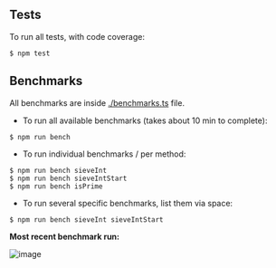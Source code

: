 Tests
-----

To run all tests, with code coverage:

```shell
$ npm test
```

## Benchmarks

All benchmarks are inside [./benchmarks.ts](./benchmarks.ts) file.

* To run all available benchmarks (takes about 10 min to complete):

```shell
$ npm run bench
```

* To run individual benchmarks / per method:

```shell
$ npm run bench sieveInt
$ npm run bench sieveIntStart
$ npm run bench isPrime
```

* To run several specific benchmarks, list them via space:

```shell
$ npm run bench sieveInt sieveIntStart
```

**Most recent benchmark run:**

![image](https://user-images.githubusercontent.com/5108906/136663346-f070a46b-4a09-4d44-add7-869b394cbdd4.png)


